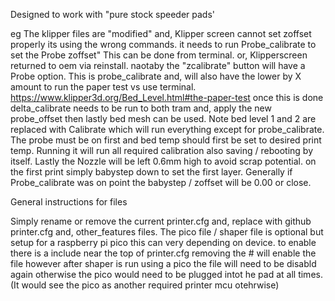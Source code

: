 Designed to work with "pure stock speeder pads' 

eg The klipper files are "modified" and, Klipper screen cannot set zoffset properly its using the wrong commands. it needs to run  Probe_calibrate to set the Probe zoffset" This can be done from terminal. or, Klipperscreen returned to oem via reinstall. naotaby the "zcalibrate" button will have a Probe option. This is probe_calibrate and, will also have the lower by X amount to run the paper test vs use terminal. https://www.klipper3d.org/Bed_Level.html#the-paper-test
once this is done delta_calibrate needs to be run to both tram and, apply the new probe_offset then lastly bed mesh can be used. Note bed level 1 and 2 are replaced with
Calibrate which will run everything except for probe_calibrate. The probe must be on first and bed temp should first be set to desired print temp. Running it will run all required calibration also saving / rebooting by itself. Lastly the Nozzle will be left 0.6mm high to avoid scrap potential. on the first print simply babystep down to set the first layer. Generally if Probe_calibrate was on point the babystep / zoffset will be 0.00 or close. 

General instructions for files 

Simply rename or remove the current printer.cfg and, replace with github printer.cfg and, other_features files. The pico file / shaper file is optional but setup for a 
raspberry pi pico this can very depending on device. to enable there is a include near the top of printer.cfg removing the # will enable the file however after shaper is run using a pico the file will need to be disabld again otherwise the pico would need to be plugged intot he pad at all times. (It would see the pico as another required printer mcu otehrwise)    

